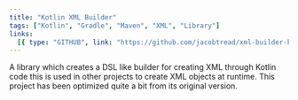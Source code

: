 ```yaml
---
title: "Kotlin XML Builder"
tags: ["Kotlin", "Gradle", "Maven", "XML", "Library"]
links:
  [{ type: "GITHUB", link: "https://github.com/jacobtread/xml-builder-kt" }]
---
```


A library which creates a DSL like builder for creating XML through Kotlin code this is used in other projects to create XML objects at runtime. This project has been optimized quite a bit from its original version.
